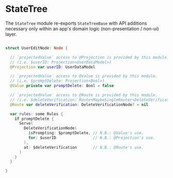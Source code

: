 #  StateTree

The `StateTree` module re-exports `StateTreeBase` with API additions necessary
only within an app's domain logic (non-presentation / non-ui) layer.

```swift

struct UserEditNode: Node {

  // `projectedValue` access to @Projection is provided by this module.
  // (i.e. $userID: Projection<UserDataModel>)
  @Projection var userID: UserDataModel

  // `projectedValue` access to @Value is provided by this module.
  // (i.e. $promptDelete: Projection<Bool>)
  @Value private var promptDelete: Bool = false

  // `projectedValue` access to @Route is provided by this module.
  // (i.e. $deleteVerification: Route<MaybeSingleRouter<DeleteVerificationNode>>)
  @Route var deleteVerification: DeleteVerificationNode? = nil

  var rules: some Rules {
    if promptDelete {
      Serve(
        DeleteVerificationNode(
          isPrompting: $promptDelete, // N.B.: @Value's use.
          for: $userID                // N.B.: @Projection's use.
        ),
        at: $deleteVerification       // N.B.: @Route's use.
      )
    }
  }

}

```
